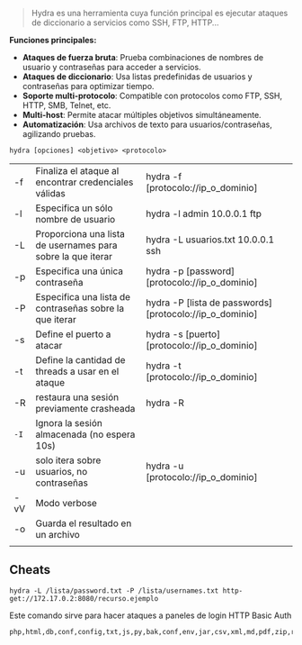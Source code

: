 > Hydra es una herramienta cuya función principal es ejecutar ataques de diccionario a servicios como SSH, FTP, HTTP...

**Funciones principales:**
- **Ataques de fuerza bruta**: Prueba combinaciones de nombres de usuario y contraseñas para acceder a servicios.
- **Ataques de diccionario**: Usa listas predefinidas de usuarios y contraseñas para optimizar tiempo.
- **Soporte multi-protocolo**: Compatible con protocolos como FTP, SSH, HTTP, SMB, Telnet, etc.
- **Multi-host**: Permite atacar múltiples objetivos simultáneamente.
- **Automatización**: Usa archivos de texto para usuarios/contraseñas, agilizando pruebas.
```
hydra [opciones] <objetivo> <protocolo>
```

|      |                                                             |                                                          |
| ---- | ----------------------------------------------------------- | -------------------------------------------------------- |
| -f   | Finaliza el ataque al encontrar credenciales válidas        | hydra -f [protocolo://ip_o_dominio]                      |
| -l   | Especifica un sólo nombre de usuario                        | hydra -l admin 10.0.0.1 ftp                              |
| -L   | Proporciona una lista de usernames para sobre la que iterar | hydra -L usuarios.txt 10.0.0.1 ssh                       |
| -p   | Especifica una única contraseña                             | hydra -p [password] [protocolo://ip_o_dominio]           |
| -P   | Especifica una lista de contraseñas sobre la que iterar     | hydra -P [lista de passwords] [protocolo://ip_o_dominio] |
| -s   | Define el puerto a atacar                                   | hydra -s [puerto] [protocolo://ip_o_dominio]             |
| -t   | Define la cantidad de threads a usar en el ataque           | hydra -t [protocolo://ip_o_dominio]                      |
| -R   | restaura una sesión previamente crasheada                   | hydra -R                                                 |
| `-I` | Ignora la sesión almacenada (no espera 10s)                 |                                                          |
| -u   | solo itera sobre usuarios, no contraseñas                   | hydra -u [protocolo://ip_o_dominio]                      |
| -vV  | Modo verbose                                                |                                                          |
| -o   | Guarda el resultado en un archivo                           |                                                          |
|      |                                                             |                                                          |
## Cheats
```
hydra -L /lista/password.txt -P /lista/usernames.txt http-get://172.17.0.2:8080/recurso.ejemplo
```
Este comando sirve para hacer ataques a paneles de login HTTP Basic Auth
```
php,html,db,conf,config,txt,js,py,bak,conf,env,jar,csv,xml,md,pdf,zip,rar,jpg,jpeg,png,db,sql,log,json
```